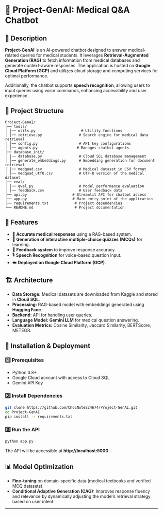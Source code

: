 # 🚀 Project-GenAI: Medical Q&A Chatbot

## 📌 Description

**Project-GenAI** is an AI-powered chatbot designed to answer medical-related queries for medical students. It leverages **Retrieval-Augmented Generation (RAG)** to fetch information from medical databases and generate context-aware responses. The application is hosted on **Google Cloud Platform (GCP)** and utilizes cloud storage and computing services for optimal performance.

Additionally, the chatbot supports **speech recognition**, allowing users to input queries using voice commands, enhancing accessibility and user experience.

## 📂 Project Structure

```plaintext
Project-GenAI/
│── tools/
│ │── utils.py                     # Utility functions
│ │── retrieve.py                 # Search engine for medical data retrieval
│ │── config.py                   # API key configurations
│ │── agents.py                  # Manages chatbot agents
│── database_init/
│ │── database.py                 # Cloud SQL database management
│ │── generate_embeddings.py      # Embedding generation for document retrieval
│ │── medquad.csv                 # Medical dataset in CSV format
│ │── medquad_utf8.csv            # UTF-8 version of the medical dataset
│── eval/
│ │── eval.py                     # Model performance evaluation
│ │── feedback.csv                # User feedback data
│── api.py                     # Streamlit API for chatbot access
│── app.py                     # Main entry point of the application
│── requirements.txt            # Project dependencies
└── README.md                   # Project documentation
```

## 🎯 Features

- 🔎 **Accurate medical responses** using a RAG-based system.
- 🏥 **Generation of interactive multiple-choice quizzes (MCQs)** for learning.
- 🔄 **Feedback system** to improve response accuracy.
- 🎙️ **Speech Recognition** for voice-based question input.
- ☁️ **Deployed on Google Cloud Platform (GCP)**.

## 🏗️ Architecture

- **Data Storage:** Medical datasets are downloaded from Kaggle and stored in **Cloud SQL**.
- **Processing:** RAG-based model with embeddings generated using **Hugging Face**.
- **Backend:**  API for handling user queries.
- **Language Model:** **Gemini LLM** for medical question answering.
- **Evaluation Metrics:** Cosine Similarity, Jaccard Similarity, BERTScore, METEOR.

## 🔧 Installation & Deployment

### 1️⃣ Prerequisites

- Python 3.8+
- Google Cloud account with access to Cloud SQL
- Gemini API Key
### 2️⃣ Install Dependencies

```bash
git clone https://github.com/ChocNote224674/Project-GenAI.git
cd Project-GenAI
pip install -r requirements.txt
```
### 3️⃣ Run the API

```bash
python app.py
```
The API will be accessible at **http://localhost:5000**.

## 📊 Model Optimization

- **Fine-tuning** on domain-specific data (medical textbooks and verified MCQ datasets).
- **Conditional Adaptive Generation (CAG):** Improves response fluency and relevance by dynamically adjusting the model’s retrieval strategy based on user intent.

---




